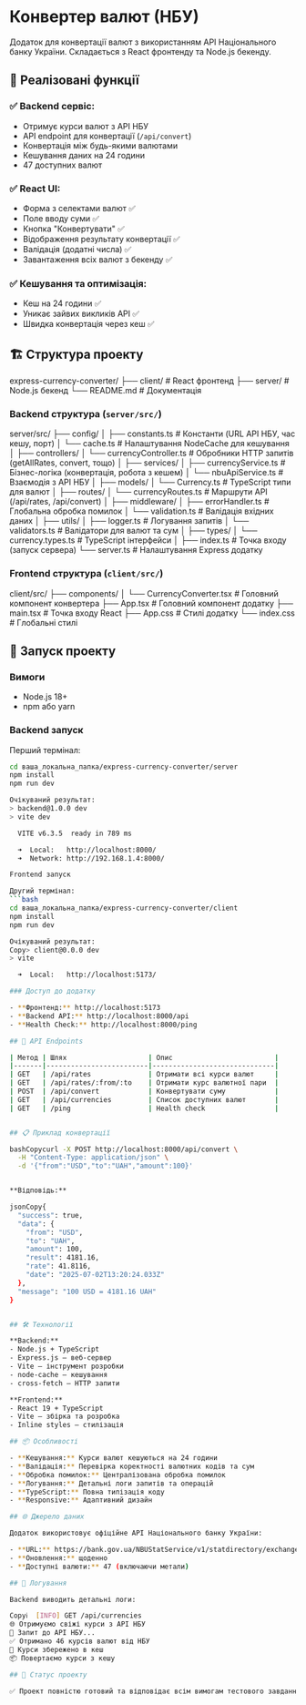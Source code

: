 # Конвертер валют (НБУ)

Додаток для конвертації валют з використанням API Національного банку України. Складається з React фронтенду та Node.js бекенду.

## 🎯 Реалізовані функції

### ✅ Backend сервіс:
- Отримує курси валют з API НБУ
- API endpoint для конвертації (`/api/convert`)
- Конвертація між будь-якими валютами
- Кешування даних на 24 години
- 47 доступних валют

### ✅ React UI:
- Форма з селектами валют ✅
- Поле вводу суми ✅  
- Кнопка "Конвертувати" ✅
- Відображення результату конвертації ✅
- Валідація (додатні числа) ✅
- Завантаження всіх валют з бекенду ✅

### ✅ Кешування та оптимізація:
- Кеш на 24 години ✅
- Уникає зайвих викликів API ✅
- Швидка конвертація через кеш ✅

## 🏗️ Структура проекту
express-currency-converter/
├── client/                 # React фронтенд
├── server/                 # Node.js бекенд
└── README.md              # Документація

### Backend структура (`server/src/`)
server/src/
├── config/
│   ├── constants.ts       # Константи (URL API НБУ, час кешу, порт)
│   └── cache.ts          # Налаштування NodeCache для кешування
│
├── controllers/
│   └── currencyController.ts  # Обробники HTTP запитів (getAllRates, convert, тощо)
│
├── services/
│   ├── currencyService.ts     # Бізнес-логіка (конвертація, робота з кешем)
│   └── nbuApiService.ts      # Взаємодія з API НБУ
│
├── models/
│   └── Currency.ts           # TypeScript типи для валют
│
├── routes/
│   └── currencyRoutes.ts     # Маршрути API (/api/rates, /api/convert)
│
├── middleware/
│   ├── errorHandler.ts       # Глобальна обробка помилок
│   └── validation.ts         # Валідація вхідних даних
│
├── utils/
│   ├── logger.ts            # Логування запитів
│   └── validators.ts        # Валідатори для валют та сум
│
├── types/
│   └── currency.types.ts    # TypeScript інтерфейси
│
├── index.ts               # Точка входу (запуск сервера)
└── server.ts             # Налаштування Express додатку


### Frontend структура (`client/src/`)
client/src/
├── components/
│   └── CurrencyConverter.tsx  # Головний компонент конвертера
├── App.tsx                   # Головний компонент додатку
├── main.tsx                  # Точка входу React
├── App.css                   # Стилі додатку
└── index.css                 # Глобальні стилі

## 🚀 Запуск проекту

### Вимоги
- Node.js 18+
- npm або yarn

### Backend запуск

Перший термінал:
```bash
cd ваша_локальна_папка/express-currency-converter/server
npm install
npm run dev

Очікуваний результат:
> backend@1.0.0 dev
> vite dev

  VITE v6.3.5  ready in 789 ms

  ➜  Local:   http://localhost:8000/
  ➜  Network: http://192.168.1.4:8000/

Frontend запуск

Другий термінал:
```bash
cd ваша_локальна_папка/express-currency-converter/client
npm install
npm run dev

Очікуваний результат:
Copy> client@0.0.0 dev
> vite

  ➜  Local:   http://localhost:5173/

### Доступ до додатку

- **Фронтенд:** http://localhost:5173
- **Backend API:** http://localhost:8000/api
- **Health Check:** http://localhost:8000/ping

## 🔧 API Endpoints

| Метод | Шлях                    | Опис                         |
|-------|-------------------------|------------------------------|
| GET   | /api/rates              | Отримати всі курси валют     |
| GET   | /api/rates/:from/:to    | Отримати курс валютної пари  |
| POST  | /api/convert            | Конвертувати суму            |
| GET   | /api/currencies         | Список доступних валют       |
| GET   | /ping                   | Health check                 |


## 📋 Приклад конвертації

bashCopycurl -X POST http://localhost:8000/api/convert \
  -H "Content-Type: application/json" \
  -d '{"from":"USD","to":"UAH","amount":100}'


**Відповідь:**

jsonCopy{
  "success": true,
  "data": {
    "from": "USD",
    "to": "UAH", 
    "amount": 100,
    "result": 4181.16,
    "rate": 41.8116,
    "date": "2025-07-02T13:20:24.033Z"
  },
  "message": "100 USD = 4181.16 UAH"
}


## 🛠️ Технології

**Backend:**
- Node.js + TypeScript
- Express.js — веб-сервер
- Vite — інструмент розробки
- node-cache — кешування
- cross-fetch — HTTP запити

**Frontend:**
- React 19 + TypeScript
- Vite — збірка та розробка
- Inline styles — стилізація

## 📦 Особливості

- **Кешування:** Курси валют кешуються на 24 години
- **Валідація:** Перевірка коректності валютних кодів та сум
- **Обробка помилок:** Централізована обробка помилок
- **Логування:** Детальні логи запитів та операцій
- **TypeScript:** Повна типізація коду
- **Responsive:** Адаптивний дизайн

## 🌐 Джерело даних

Додаток використовує офіційне API Національного банку України:

- **URL:** https://bank.gov.ua/NBUStatService/v1/statdirectory/exchange?json
- **Оновлення:** щоденно
- **Доступні валюти:** 47 (включаючи метали)

## 📝 Логування

Backend виводить детальні логи:

Copyℹ️  [INFO] GET /api/currencies
🌐 Отримуємо свіжі курси з API НБУ
🔄 Запит до API НБУ...
✅ Отримано 46 курсів валют від НБУ
💾 Курси збережено в кеш
📦 Повертаємо курси з кешу

## 🎯 Статус проекту

✅ Проект повністю готовий та відповідає всім вимогам тестового завдання!

